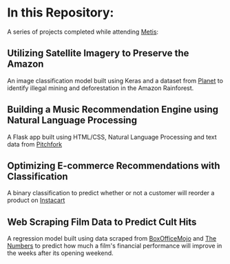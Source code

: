 # In this Repository:   

A series of projects completed while attending [Metis](https://www.thisismetis.com/):

## Utilizing Satellite Imagery to Preserve the Amazon 
An image classification model built using Keras and a dataset from [Planet](https://www.planet.com/) to identify illegal mining and deforestation in the Amazon Rainforest. 

## Building a Music Recommendation Engine using Natural Language Processing
A Flask app built using HTML/CSS, Natural Language Processing and text data from [Pitchfork](www.pitchfork.com)
  
## Optimizing E-commerce Recommendations with Classification 
A binary classification to predict whether or not a customer will reorder a product on [Instacart](www.instacart.com)

## Web Scraping Film Data to Predict Cult Hits
A regression model built using data scraped from [BoxOfficeMojo](www.boxofficemojo.com) and [The Numbers](https://www.the-numbers.com/) to predict how much a film's financial performance will improve in the weeks after its opening weekend. 

